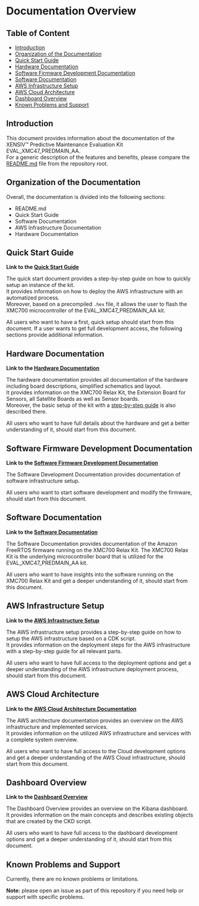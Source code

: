 # Documentation Overview <!-- omit in toc -->

## Table of Content <!-- omit in toc -->
- [Introduction](#introduction)
- [Organization of the Documentation](#organization-of-the-documentation)
- [Quick Start Guide](#quick-start-guide)
- [Hardware Documentation](#hardware-documentation)
- [Software Firmware Development Documentation](#software-firmware-development-documentation)
- [Software Documentation](#software-documentation)
- [AWS Infrastructure Setup](#aws-infrastructure-setup)
- [AWS Cloud Architecture](#aws-cloud-architecture)
- [Dashboard Overview](#dashboard-overview)
- [Known Problems and Support](#known-problems-and-support)

## Introduction
This document provides information about the documentation of the XENSIV™ Predictive Maintenance Evaluation Kit EVAL_XMC47_PREDMAIN_AA.  
For a generic description of the features and benefits, please compare the [README.md](/README.md) file from the repository root.

## Organization of the Documentation
Overall, the documentation is divided into the following sections:

* README.md
* Quick Start Guide
* Software Documentation
* AWS Infrastructure Documentation
* Hardware Documentation

## Quick Start Guide
**Link to the [Quick Start Guide](./00_QuickStart.md)**

The quick start document provides a step-by-step guide on how to quickly setup an instance of the kit.  
It provides information on how to deploy the AWS infrastructure with an automatized process.  
Moreover, based on a precompiled `.hex` file, it allows the user to flash the XMC700 microcontroller of the EVAL_XMC47_PREDMAIN_AA kit.

All users who want to have a first, quick setup should start from this document.
If a user wants to get full development access, the following sections provide additional information. 

## Hardware Documentation
**Link to the [Hardware Documentation](./02_Hardware/01_Overview.md)**

The hardware documentation provides all documentation of the hardware including board descriptions, simplified schematics and layout.  
It provides information on the XMC700 Relax Kit, the Extension Board for Sensors, all Satellite Boards as well as Sensor boards.  
Moreover, the basic setup of the kit with a [step-by-step guide](./02_Hardware/02_Setup.md) is also described there.

All users who want to have full details about the hardware and get a better understanding of it, should start from this document.

## Software Firmware Development Documentation
**Link to the [Software Firmware Development Documentation](./03_Software/01_SoftwareDevelopment.md)**

The Software Development Documentation provides documentation of software infrastructure setup.

All users who want to start software development and modify the firmware, should start from this document.

## Software Documentation
**Link to the [Software Documentation](./03_Software/02_Software.md)**

The Software Documentation provides documentation of the Amazon FreeRTOS firmware running on the XMC700 Relax Kit.
The XMC700 Relax Kit is the underlying microcontroller board that is utilized for the EVAL_XMC47_PREDMAIN_AA kit.

All users who want to have insights into the software running on the XMC700 Relax Kit and get a deeper understanding of it, should start from this document.

## AWS Infrastructure Setup
**Link to the [AWS Infrastructure Setup](./01_AWS/01_AWSInfrastructure.md)**

The AWS infrastructure setup provides a step-by-step guide on how to setup the AWS infrastructure based on a CDK script.  
It provides information on the deployment steps for the AWS infrastructure with a step-by-step guide for all relevant parts.

All users who want to have full access to the deployment options and get a deeper understanding of the AWS infrastructure deployment process, should start from this document.

## AWS Cloud Architecture
**Link to the [AWS Cloud Architecture Documentation](./01_AWS/02_AWSArchitecture.md)**

The AWS architecture documentation provides an overview on the AWS infrastructure and implemented services.  
It provides information on the utilized AWS infrastructure and services with a complete system overview.

All users who want to have full access to the Cloud development options and get a deeper understanding of the AWS Cloud infrastructure, should start from this document.

## Dashboard Overview
**Link to the [Dashboard Overview](./01_AWS/03_KibanaDashboard.md)**

The Dashboard Overview provides an overview on the Kibana dashboard.  
It provides information on the main concepts and describes existing objects that are created by the CKD script.

All users who want to have full access to the dashboard development options and get a deeper understanding of it, should start from this document.

## Known Problems and Support
Currently, there are no known problems or limitations. 

**Note:** please open an issue as part of this repository if you need help or support with specific problems.